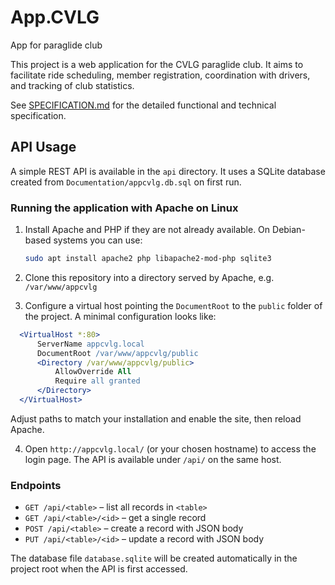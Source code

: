 # App.CVLG
App for paraglide club

This project is a web application for the CVLG paraglide club. It aims to facilitate ride scheduling, member registration, coordination with drivers, and tracking of club statistics.

See [SPECIFICATION.md](SPECIFICATION.md) for the detailed functional and technical specification.

## API Usage

A simple REST API is available in the `api` directory. It uses a SQLite database created from `Documentation/appcvlg.db.sql` on first run.

### Running the application with Apache on Linux

1. Install Apache and PHP if they are not already available. On Debian-based
   systems you can use:
   ```bash
   sudo apt install apache2 php libapache2-mod-php sqlite3
   ```
2. Clone this repository into a directory served by Apache, e.g.
   `/var/www/appcvlg`
      
3. Configure a virtual host pointing the `DocumentRoot` to the `public` folder
   of the project. A minimal configuration looks like:

 ```apache
   <VirtualHost *:80>
       ServerName appcvlg.local
       DocumentRoot /var/www/appcvlg/public
       <Directory /var/www/appcvlg/public>
           AllowOverride All
           Require all granted
       </Directory>
   </VirtualHost>
   ```

   Adjust paths to match your installation and enable the site, then reload
   Apache.

4. Open `http://appcvlg.local/` (or your chosen hostname) to access the login
   page. The API is available under `/api/` on the same host.

### Endpoints

- `GET /api/<table>` – list all records in `<table>`
- `GET /api/<table>/<id>` – get a single record
- `POST /api/<table>` – create a record with JSON body
- `PUT /api/<table>/<id>` – update a record with JSON body

The database file `database.sqlite` will be created automatically in the project root when the API is first accessed.
